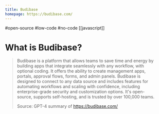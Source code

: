 ```yaml
---
title: Budibase
homepage: https://budibase.com/
---
```


#open-source #low-code #no-code [[javascript]]

# What is Budibase?

> Budibase is a platform that allows teams to save time and energy by building apps that integrate seamlessly with any workflow, with optional coding. It offers the ability to create management apps, portals, approval flows, forms, and admin panels. Budibase is designed to connect to any data source and includes features for automating workflows and scaling with confidence, including enterprise-grade security and customization options. It's open-source, supports self-hosting, and is trusted by over 100,000 teams.
>
> Source: GPT-4 summary of https://budibase.com/
